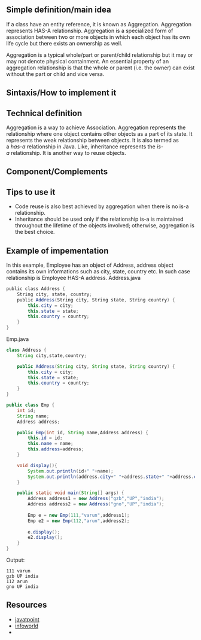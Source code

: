 ## Simple definition/main idea
If a class have an entity reference, it is known as Aggregation. Aggregation represents HAS-A relationship.
Aggregation is a specialized form of association between two or more objects in which each object has its own life cycle but there exists an ownership as well. 

Aggregation is a typical whole/part or parent/child relationship but it may or may not denote physical containment. An essential property of an aggregation relationship is that the whole or parent (i.e. the owner) can exist without the part or child and vice versa.

## Sintaxis/How to implement it


## Technical definition
Aggregation is a way to achieve Association. Aggregation represents the relationship where one object contains other objects as a part of its state. It represents the weak relationship between objects. It is also termed as a _has-a_ relationship in Java. Like, inheritance represents the _is-a_ relationship. It is another way to reuse objects.

## Component/Complements


## Tips to use it
- Code reuse is also best achieved by aggregation when there is no is-a relationship.
- Inheritance should be used only if the relationship is-a is maintained throughout the lifetime of the objects involved; otherwise, aggregation is the best choice.

## Example of impementation
In this example, Employee has an object of Address, address object contains its own informations such as city, state, country etc. In such case relationship is Employee HAS-A address.
Address.java
```java
public class Address {  
	String city, state, country;
	public Address(String city, String state, String country) {
		this.city = city;
		this.state = state;
		this.country = country;
	}
}
```
Emp.java
```java
class Address {
	String city,state,country;

	public Address(String city, String state, String country) {
		this.city = city;
		this.state = state;
		this.country = country;
	}
}

public class Emp {
	int id;
	String name;
	Address address;

	public Emp(int id, String name,Address address) {
		this.id = id;
		this.name = name;
		this.address=address;
	}

	void display(){
		System.out.println(id+" "+name);
		System.out.println(address.city+" "+address.state+" "+address.country);
	}

	public static void main(String[] args) {
		Address address1 = new Address("gzb","UP","india");
		Address address2 = new Address("gno","UP","india");
	
		Emp e = new Emp(111,"varun",address1);
		Emp e2 = new Emp(112,"arun",address2);
		
		e.display();
		e2.display();
	}
}
```

Output:
```
111 varun
gzb UP india
112 arun
gno UP india
```

## Resources
- [javatpoint](https://www.javatpoint.com/aggregation-in-java)
- [infoworld](https://www.infoworld.com/article/3029325/exploring-association-aggregation-and-composition-in-oop.html)
- 